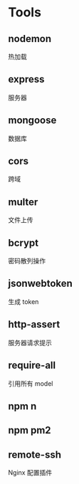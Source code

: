 # Tools

## nodemon

热加载

## express

服务器

## mongoose

数据库

## cors

跨域

## multer

文件上传

## bcrypt

密码散列操作

## jsonwebtoken

生成 token

## http-assert

服务器请求提示

## require-all

引用所有 model

## npm n

## npm pm2

## remote-ssh

Nginx 配置插件
